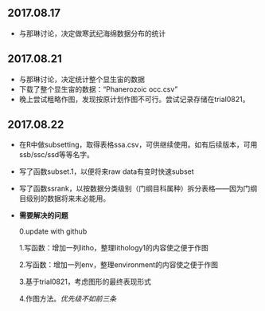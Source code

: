 ## 2017.08.17
- 与那琳讨论，决定做寒武纪海绵数据分布的统计

## 2017.08.21
- 与那琳讨论，决定统计整个显生宙的数据
- 下载了整个显生宙的数据：“Phanerozoic occ.csv”
- 晚上尝试粗略作图，发现按原计划作图不可行。尝试记录存储在trial0821。

## 2017.08.22
- 在R中做subsetting，取得表格ssa.csv，可供继续使用。如有后续版本，可用ssb/ssc/ssd等等名字。
- 写了函数subset.1，以便将来raw data有变时快速subset
- 写了函数ssrank，以按数据分类级别（门纲目科属种）拆分表格——因为门纲目级别的数据将来未必能用。
- **需要解决的问题**

	0.update with github
	
	1.写函数：增加一列litho，整理lithology1的内容使之便于作图
	
	2.写函数：增加一列env，整理environment的内容使之便于作图
	
	3.基于trial0821，考虑图形的最终表现形式
	
	4.作图方法。*优先级不如前三条*

